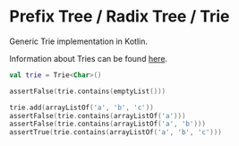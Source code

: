 Prefix Tree / Radix Tree / Trie
===============================

Generic Trie implementation in Kotlin.

Information about Tries can be found [here](https://en.wikipedia.org/wiki/Trie).


```kotlin
val trie = Trie<Char>()

assertFalse(trie.contains(emptyList()))

trie.add(arrayListOf('a', 'b', 'c'))
assertFalse(trie.contains(arrayListOf('a')))
assertFalse(trie.contains(arrayListOf('a', 'b')))
assertTrue(trie.contains(arrayListOf('a', 'b', 'c')))
```
